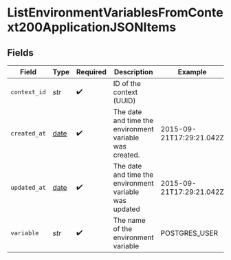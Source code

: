 # ListEnvironmentVariablesFromContext200ApplicationJSONItems


## Fields

| Field                                                                | Type                                                                 | Required                                                             | Description                                                          | Example                                                              |
| -------------------------------------------------------------------- | -------------------------------------------------------------------- | -------------------------------------------------------------------- | -------------------------------------------------------------------- | -------------------------------------------------------------------- |
| `context_id`                                                         | *str*                                                                | :heavy_check_mark:                                                   | ID of the context (UUID)                                             |                                                                      |
| `created_at`                                                         | [date](https://docs.python.org/3/library/datetime.html#date-objects) | :heavy_check_mark:                                                   | The date and time the environment variable was created.              | 2015-09-21T17:29:21.042Z                                             |
| `updated_at`                                                         | [date](https://docs.python.org/3/library/datetime.html#date-objects) | :heavy_check_mark:                                                   | The date and time the environment variable was updated               | 2015-09-21T17:29:21.042Z                                             |
| `variable`                                                           | *str*                                                                | :heavy_check_mark:                                                   | The name of the environment variable                                 | POSTGRES_USER                                                        |